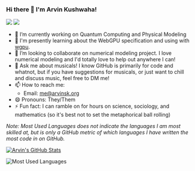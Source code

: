 ### Hi there 👋 I'm Arvin Kushwaha!

[![](https://img.shields.io/badge/twitter-%231DA1F2.svg?style=for-the-badge&logo=twitter&logoColor=white)](https://twitter.com/arvin_s_k)
[![](https://img.shields.io/badge/linkedin-%230077B5.svg?style=for-the-badge&logo=linkedin&logoColor=white)](https://linkedin.com/in/arvin-kushwaha)

- 🔭 I’m currently working on Quantum Computing and Physical Modeling
- 🌱 I'm presently learning about the WebGPU specification and using with [wgpu](https://github.com/gfx-rs/wgpu).
- 👯 I’m looking to collaborate on numerical modeling project. I love numerical modeling and I'd totally love to help out anywhere I can!
- 💬 Ask me about musicals! I know GitHub is primarily for code and whatnot, but if you have suggestions for musicals, or just want to chill and discuss music, feel free to DM me!
- 📫 How to reach me: 
  - Email: me@arvinsk.org
- 😄 Pronouns: They/Them
- ⚡ Fun fact: I can ramble on for hours on science, sociology, and mathematics (so it's best not to set the metaphorical ball rolling)

*Note: Most Used Languages does not indicate the languages I am most skilled at, but is only a GitHub metric of which languages I have written the most code in on GitHub.*

[![Arvin's GitHub Stats](https://github-readme-stats.vercel.app/api?username=ArvinSKushwaha&count_private=true&show_icons=true&bg_color=1e1e2e&text_color=cdd6f4&icon_color=cba6f7&title_color=94e2d5)](https://github.com/ArvinSKushwaha)

![Most Used Languages](https://github-readme-stats.vercel.app/api/top-langs?username=ArvinSKushwaha&bg_color=1e1e2e&text_color=cdd6f4&icon_color=cba6f7&title_color=94e2d5&layout=compact&langs_count=10)
